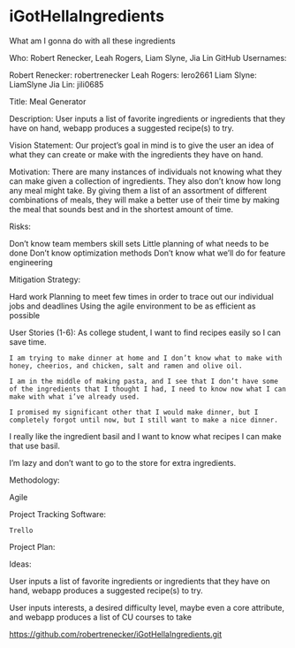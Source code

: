 # iGotHellaIngredients
What am I gonna do with all these ingredients 


Who: 
Robert Renecker, Leah Rogers, Liam Slyne, Jia Lin
GitHub Usernames:

Robert Renecker: robertrenecker
Leah Rogers: lero2661
Liam Slyne: LiamSlyne
Jia Lin: jili0685


Title:  Meal Generator

Description:
User inputs a list of favorite ingredients or ingredients that they have on hand, webapp produces a suggested recipe(s) to try.

Vision Statement:
Our project’s goal in mind is to give the user an idea of what they can create or make with the ingredients they have on hand. 

Motivation:
There are many instances of individuals not knowing what they can make given a collection of ingredients. They also don’t know how long any meal might take. By giving them a list of an assortment of different combinations of meals, they will make a better use of their time by making the meal that sounds best and in the shortest amount of time. 

Risks:

Don’t know team members skill sets
Little planning of what needs to be done
Don’t know optimization methods
Don’t know what we’ll do for feature engineering

Mitigation Strategy:

Hard work
Planning to meet few times in order to trace out our individual jobs and deadlines
Using the agile environment to be as efficient as possible

User Stories (1-6):
	As college student, I want to find recipes easily so I can save time.

	I am trying to make dinner at home and I don’t know what to make with honey, cheerios, and chicken, salt and ramen and olive oil.

	I am in the middle of making pasta, and I see that I don’t have some of the ingredients that I thought I had, I need to know now what I can make with what i’ve already used.

	I promised my significant other that I would make dinner, but I completely forgot until now, but I still want to make a nice dinner.

I really like the ingredient basil and I want to know what recipes I can make that use basil.

I’m lazy and don’t want to go to the store for extra ingredients. 

Methodology:

Agile	


Project Tracking Software:

	Trello

Project Plan:







Ideas:

User inputs a list of favorite ingredients or ingredients that they have on hand, webapp produces a suggested recipe(s) to try.


User inputs interests, a desired difficulty level, maybe even a core attribute, and webapp produces a list of CU courses to take

https://github.com/robertrenecker/iGotHellaIngredients.git



